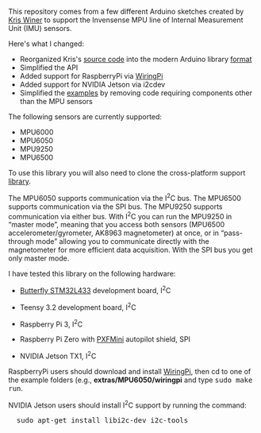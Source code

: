 This repository comes from a few different Arduino sketches created by [Kris Winer](https://github.com/kriswiner) 
to support the Invensense MPU line of Internal Measurement Unit (IMU) sensors.  

Here's what I changed:
* Reorganized Kris's
[source code](https://github.com/kriswiner/MPU9250/tree/master/MPU9250_BME280_SPIFlash_Ladybug) 
into the modern Arduino library [format](https://github.com/arduino/arduino/wiki/arduino-ide-1.5:-library-specification)
* Simplified the API
* Added support for RaspberryPi via [WiringPi](http://wiringpi.com/)
* Added support for NVIDIA Jetson via i2cdev
* Simplified the 
[examples](https://github.com/kriswiner/MPU9250/blob/master/MPU9250_BME280_SPIFlash_Ladybug/MPU9250_BME280_SPIFlash_Ladybug.ino) 
by removing code requiring components other than the MPU sensors

The following sensors are currently supported:

* MPU6000
* MPU6050
* MPU9250
* MPU6500

To use this library you will also need to clone the cross-platform support
[library](https://github.com/simondlevy/CrossPlatformDataBus).

The MPU6050 supports communication via the I<sup>2</sup>C bus.  The MPU6500
supports communication via the SPI bus.  The MPU9250 supports communication via
either bus.  With I<sup>2</sup>C you can run the MPU9250 in &ldquo;master
mode&rdquo;, meaning that you access both sensors (MPU6500
accelerometer/gyrometer, AK8963 magnetometer) at once, or in
&ldquo;pass-through mode&rdquo; allowing you to communicate directly with the
magnetometer for more efficient data acquisition.  With the SPI bus you get
only master mode.  

I have tested this library on the following hardware:

* [Butterfly STM32L433](https://www.tindie.com/products/TleraCorp/butterfly-stm32l433-development-board/) 
development board, I<sup>2</sup>C

* Teensy 3.2 development board, I<sup>2</sup>C

* Raspberry Pi 3, I<sup>2</sup>C

* Raspberry Pi Zero with [PXFMini](http://erlerobotics.com/blog/product/pxfmini/) autopilot shield, SPI 

* NVIDIA Jetson TX1, I<sup>2</sup>C

RaspberryPi users should download and install
[WiringPi](http://wiringpi.com/), then cd to one of the example folders (e.g., <b>extras/MPU6050/wiringpi</b>
and type <tt>sudo make run</tt>.

NVIDIA Jetson users should install I<sup>2</sup>C support by running the command:
<pre>
  sudo apt-get install libi2c-dev i2c-tools
</pre>
